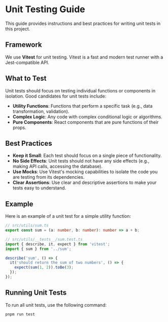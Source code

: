 # Unit Testing Guide

This guide provides instructions and best practices for writing unit tests in this project.

## Framework

We use **Vitest** for unit testing. Vitest is a fast and modern test runner with a Jest-compatible API.

## What to Test

Unit tests should focus on testing individual functions or components in isolation. Good candidates for unit tests include:

- **Utility Functions**: Functions that perform a specific task (e.g., data transformation, validation).
- **Complex Logic**: Any code with complex conditional logic or algorithms.
- **Pure Components**: React components that are pure functions of their props.

## Best Practices

- **Keep it Small**: Each test should focus on a single piece of functionality.
- **No Side Effects**: Unit tests should not have any side effects (e.g., making API calls, accessing the database).
- **Use Mocks**: Use Vitest's mocking capabilities to isolate the code you are testing from its dependencies.
- **Clear Assertions**: Use clear and descriptive assertions to make your tests easy to understand.

## Example

Here is an example of a unit test for a simple utility function:

```typescript
// src/utils/sum.ts
export const sum = (a: number, b: number): number => a + b;

// src/utils/__tests__/sum.test.ts
import { describe, it, expect } from 'vitest';
import { sum } from '../sum';

describe('sum', () => {
  it('should return the sum of two numbers', () => {
    expect(sum(1, 2)).toBe(3);
  });
});
```

## Running Unit Tests

To run all unit tests, use the following command:

```bash
pnpm run test
```
